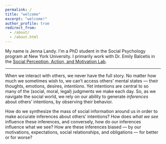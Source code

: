 ```yaml
---
permalink: /
title: "welcome"
excerpt: "welcome!"
author_profile: true
redirect_from: 
  - /about/
  - /about.html
---
```


My name is Jenna Landy. I'm a PhD student in the Social Psychology program at New York University. I primarily work with Dr. Emily Balcetis in the [Social Perception, Action, and Motivation Lab](https://www.spamlabresearch.com).

-----

When we interact with others, we never have the full story. No matter how much we sometimes wish to, we can’t access others’ mental states — their thoughts, emotions, desires, *intentions*. Yet intentions are central to so many of the (social, moral, legal) judgments we make each day. So, as we navigate the social world, we rely on our ability to generate *inferences* about others’ intentions, by observing their behavior. 

How do we synthesize the mass of social information around us in order to make accurate inferences about others’ intentions? How does *what we see* influence these inferences, and conversely, how do our inferences influence what we see? How are these inferences biased — by our motivations, expectations, social relationships, and obligations — for better or for worse?
